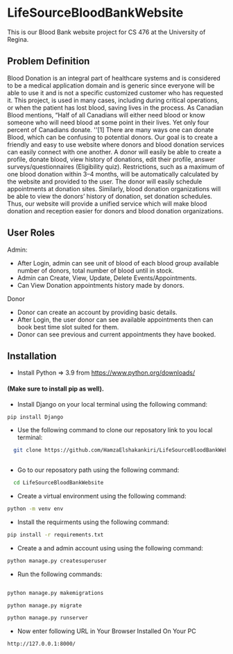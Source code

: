 
# LifeSourceBloodBankWebsite

This is our Blood Bank website project for CS 476 at the University of Regina.



## Problem Definition

Blood Donation is an integral part of healthcare systems and is considered to be a medical application domain and is generic since everyone will be able to use it and is not a specific customized customer who has requested it. This project, is used in many cases, including during critical operations, or when the patient has lost blood, saving lives in the process. As Canadian Blood mentions, “Half of all Canadians will either need blood or know someone who will need blood at some point in their lives. Yet only four percent of Canadians donate. ''[1] There are many ways one can donate Blood, which can be confusing to potential donors. Our goal is to create a friendly and easy to use website where donors and blood donation services can easily connect with one another. A donor will easily be able to create a profile, donate blood, view history of donations, edit their profile, answer surveys/questionnaires (Eligibility quiz). Restrictions, such as a maximum of one blood donation within 3–4 months, will be automatically calculated by the website and provided to the user. The donor will easily schedule appointments at donation sites. Similarly, blood donation organizations will be able to view the donors’ history of donation, set donation schedules. Thus, our website will provide a unified service which will make blood donation and reception easier for donors and blood donation organizations.

## User Roles

Admin:

- After Login, admin can see unit of blood of each blood group available number of donors, total number of blood until in stock. 
- Admin can Create, View, Update, Delete Events/Appointments. 
- Can View Donation appointments history made by donors.

Donor

- Donor can create an account by providing basic details. 
- After Login, the user donor can see available appointments then can book best time slot suited for them. 
- Donor can see previous and current appointments they have booked.



## Installation
- Install Python => 3.9 from https://www.python.org/downloads/ 
#### (Make sure to install pip as well).

- Install Django on your local terminal using the following command: 

```bash
pip install Django 
```
    
- Use the following command to clone our reposatory link to you local terminal: 

```bash
  git clone https://github.com/HamzaElshakankiri/LifeSourceBloodBankWebsite.git
  
```
- Go to our reposatory path using the following command: 

```bash
  cd LifeSourceBloodBankWebsite
  ```
-  Create a virtual environment using the following command: 
```bash
python -m venv env
````
- Install the requirments using the following command: 
```bash 
pip install -r requirements.txt
```
- Create a and admin account using using the following command: 

```bash 
python manage.py createsuperuser
````

- Run the following commands: 

```bash 

python manage.py makemigrations

python manage.py migrate

python manage.py runserver
```

- Now enter following URL in Your Browser Installed On Your PC
```bash
http://127.0.0.1:8000/

```
